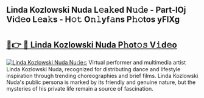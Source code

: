 ## Linda Kozlowski Nuda L𝚎a𝚔ed N𝚞𝚍e - Part-IOj Vi𝚍𝚎o L𝚎a𝚔s - H𝚘𝚝 O𝚗𝚕yf𝚊ns P𝚑𝚘tos yFlXg

# <h2><a href="http://kfd2wnm.oniu.top/?m=Linda+Kozlowski+Nuda">🔗👉 🔴 Linda Kozlowski Nuda P𝚑ot𝚘𝚜 V𝚒d𝚎o</a></h2>

[![Linda Kozlowski Nuda Nu𝚍e𝚜](https://i.imgur.com/0qMVB7G.gif)](http://kfd2wnm.oniu.top/?m=Linda+Kozlowski+Nuda)
Virtual performer and multimedia artist Linda Kozlowski Nuda, recognized for distributing dance and lifestyle inspiration through trending choreographies and brief films. Linda Kozlowski Nuda's public persona is marked by its friendly and genuine nature, but the mysteries of his private life remain a source of fascination.  
